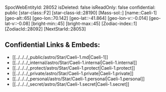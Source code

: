 ﻿---
location: [-41.864,-70.142,65]
type: Star
tags:
- astro/Star

---
SpocWebEntityId: 28052
isDeleted: false
isReadOnly: false
confidential: public
[star-class::F2]
[star-class-id::28190]
[Mass-sol::]
[name::Caeli-1]
[geo-alt::65]
[geo-lon::70.142]
[geo-lat::-41.864]
[geo-lon-v::-0.014]
[geo-lat-v::-0.08]
[bright-min::45]
[bright-max::45]
[Zodiac-index::1]
[ZodiacId::28092]
[NextStarId::28053]



## Confidential Links & Embeds: 
- [[../../../_public/astro/Star/Caeli-1.md|Caeli-1]] 
- [[../../../_internal/astro/Star/Caeli-1.internal|Caeli-1.internal]] 
- [[../../../_protect/astro/Star/Caeli-1.protect|Caeli-1.protect]] 
- [[../../../_private/astro/Star/Caeli-1.private|Caeli-1.private]] 
- [[../../../_personal/astro/Star/Caeli-1.personal|Caeli-1.personal]] 
- [[../../../_secret/astro/Star/Caeli-1.secret|Caeli-1.secret]]

